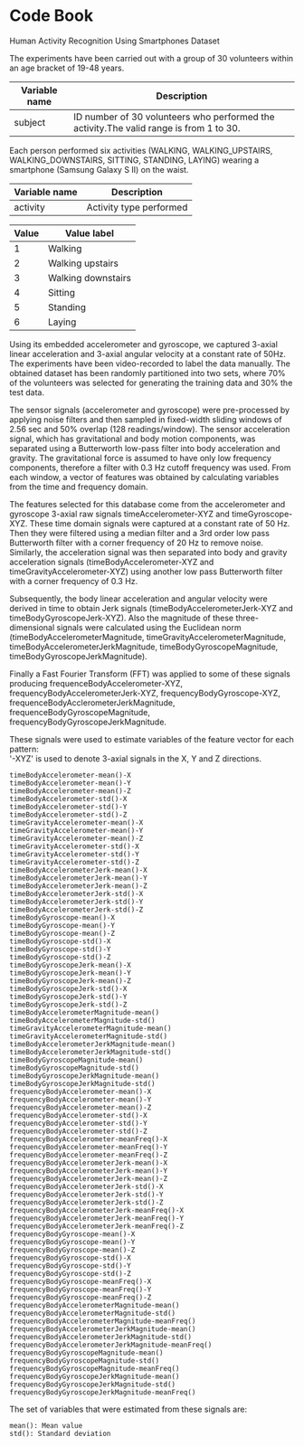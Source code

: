 # Code Book
Human Activity Recognition Using Smartphones Dataset

The experiments have been carried out with a group of 30 volunteers within an age bracket of 19-48 years.

| Variable name | Description |
| ----- | ----- |
| subject | ID number of 30 volunteers who performed the activity.The valid range is from 1 to 30. |

Each person performed six activities (WALKING, WALKING_UPSTAIRS, WALKING_DOWNSTAIRS, SITTING, STANDING, LAYING) wearing a smartphone (Samsung Galaxy S II) on the waist.

| Variable name | Description |
| ----- | ----- |
| activity | Activity type performed |

| Value | Value label |
| ----- | ----- |
| 1 | Walking |
| 2 | Walking upstairs |
| 3 | Walking downstairs |
| 4 | Sitting |
| 5 | Standing |
| 6 | Laying |

Using its embedded accelerometer and gyroscope, we captured 3-axial linear acceleration and 3-axial angular velocity at a constant rate of 50Hz. The experiments have been video-recorded to label the data manually. The obtained dataset has been randomly partitioned into two sets, where 70% of the volunteers was selected for generating the training data and 30% the test data. 

The sensor signals (accelerometer and gyroscope) were pre-processed by applying noise filters and then sampled in fixed-width sliding windows of 2.56 sec and 50% overlap (128 readings/window). The sensor acceleration signal, which has gravitational and body motion components, was separated using a Butterworth low-pass filter into body acceleration and gravity. The gravitational force is assumed to have only low frequency components, therefore a filter with 0.3 Hz cutoff frequency was used. From each window, a vector of features was obtained by calculating variables from the time and frequency domain.

The features selected for this database come from the accelerometer and gyroscope 3-axial raw signals timeAccelerometer-XYZ and timeGyroscope-XYZ. These time domain signals were captured at a constant rate of 50 Hz. Then they were filtered using a median filter and a 3rd order low pass Butterworth filter with a corner frequency of 20 Hz to remove noise. Similarly, the acceleration signal was then separated into body and gravity acceleration signals (timeBodyAccelerometer-XYZ and timeGravityAccelerometer-XYZ) using another low pass Butterworth filter with a corner frequency of 0.3 Hz. 

Subsequently, the body linear acceleration and angular velocity were derived in time to obtain Jerk signals (timeBodyAccelerometerJerk-XYZ and timeBodyGyroscopeJerk-XYZ). Also the magnitude of these three-dimensional signals were calculated using the Euclidean norm (timeBodyAccelerometerMagnitude, timeGravityAccelerometerMagnitude, timeBodyAccelerometerJerkMagnitude, timeBodyGyroscopeMagnitude, timeBodyGyroscopeJerkMagnitude). 

Finally a Fast Fourier Transform (FFT) was applied to some of these signals producing frequenceBodyAccelerometer-XYZ, frequencyBodyAccelerometerJerk-XYZ, frequencyBodyGyroscope-XYZ, frequenceBodyAcclerometerJerkMagnitude, frequenceBodyGyroscopeMagnitude, frequencyBodyGyroscopeJerkMagnitude. 

These signals were used to estimate variables of the feature vector for each pattern:  
'-XYZ' is used to denote 3-axial signals in the X, Y and Z directions.

```
timeBodyAccelerometer-mean()-X
timeBodyAccelerometer-mean()-Y
timeBodyAccelerometer-mean()-Z
timeBodyAccelerometer-std()-X
timeBodyAccelerometer-std()-Y
timeBodyAccelerometer-std()-Z
timeGravityAccelerometer-mean()-X
timeGravityAccelerometer-mean()-Y
timeGravityAccelerometer-mean()-Z
timeGravityAccelerometer-std()-X
timeGravityAccelerometer-std()-Y
timeGravityAccelerometer-std()-Z
timeBodyAccelerometerJerk-mean()-X
timeBodyAccelerometerJerk-mean()-Y
timeBodyAccelerometerJerk-mean()-Z
timeBodyAccelerometerJerk-std()-X
timeBodyAccelerometerJerk-std()-Y
timeBodyAccelerometerJerk-std()-Z
timeBodyGyroscope-mean()-X
timeBodyGyroscope-mean()-Y
timeBodyGyroscope-mean()-Z
timeBodyGyroscope-std()-X
timeBodyGyroscope-std()-Y
timeBodyGyroscope-std()-Z
timeBodyGyroscopeJerk-mean()-X
timeBodyGyroscopeJerk-mean()-Y
timeBodyGyroscopeJerk-mean()-Z
timeBodyGyroscopeJerk-std()-X
timeBodyGyroscopeJerk-std()-Y
timeBodyGyroscopeJerk-std()-Z
timeBodyAccelerometerMagnitude-mean()
timeBodyAccelerometerMagnitude-std()
timeGravityAccelerometerMagnitude-mean()
timeGravityAccelerometerMagnitude-std()
timeBodyAccelerometerJerkMagnitude-mean()
timeBodyAccelerometerJerkMagnitude-std()
timeBodyGyroscopeMagnitude-mean()
timeBodyGyroscopeMagnitude-std()
timeBodyGyroscopeJerkMagnitude-mean()
timeBodyGyroscopeJerkMagnitude-std()
frequencyBodyAccelerometer-mean()-X
frequencyBodyAccelerometer-mean()-Y
frequencyBodyAccelerometer-mean()-Z
frequencyBodyAccelerometer-std()-X
frequencyBodyAccelerometer-std()-Y
frequencyBodyAccelerometer-std()-Z
frequencyBodyAccelerometer-meanFreq()-X
frequencyBodyAccelerometer-meanFreq()-Y
frequencyBodyAccelerometer-meanFreq()-Z
frequencyBodyAccelerometerJerk-mean()-X
frequencyBodyAccelerometerJerk-mean()-Y
frequencyBodyAccelerometerJerk-mean()-Z
frequencyBodyAccelerometerJerk-std()-X
frequencyBodyAccelerometerJerk-std()-Y
frequencyBodyAccelerometerJerk-std()-Z
frequencyBodyAccelerometerJerk-meanFreq()-X
frequencyBodyAccelerometerJerk-meanFreq()-Y
frequencyBodyAccelerometerJerk-meanFreq()-Z
frequencyBodyGyroscope-mean()-X
frequencyBodyGyroscope-mean()-Y
frequencyBodyGyroscope-mean()-Z
frequencyBodyGyroscope-std()-X
frequencyBodyGyroscope-std()-Y
frequencyBodyGyroscope-std()-Z
frequencyBodyGyroscope-meanFreq()-X
frequencyBodyGyroscope-meanFreq()-Y
frequencyBodyGyroscope-meanFreq()-Z
frequencyBodyAccelerometerMagnitude-mean()
frequencyBodyAccelerometerMagnitude-std()
frequencyBodyAccelerometerMagnitude-meanFreq()
frequencyBodyAccelerometerJerkMagnitude-mean()
frequencyBodyAccelerometerJerkMagnitude-std()
frequencyBodyAccelerometerJerkMagnitude-meanFreq()
frequencyBodyGyroscopeMagnitude-mean()
frequencyBodyGyroscopeMagnitude-std()
frequencyBodyGyroscopeMagnitude-meanFreq()
frequencyBodyGyroscopeJerkMagnitude-mean()
frequencyBodyGyroscopeJerkMagnitude-std()
frequencyBodyGyroscopeJerkMagnitude-meanFreq()
```
The set of variables that were estimated from these signals are: 

```
mean(): Mean value
std(): Standard deviation
```
